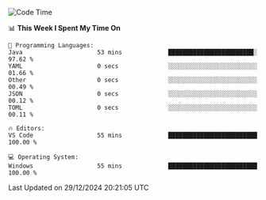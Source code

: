 
<!--START_SECTION:waka-->
![Code Time](http://img.shields.io/badge/Code%20Time-730%20hrs%2057%20mins-blue)

📊 **This Week I Spent My Time On** 

```text
💬 Programming Languages: 
Java                     53 mins             ████████████████████████░   97.62 % 
YAML                     0 secs              ░░░░░░░░░░░░░░░░░░░░░░░░░   01.66 % 
Other                    0 secs              ░░░░░░░░░░░░░░░░░░░░░░░░░   00.49 % 
JSON                     0 secs              ░░░░░░░░░░░░░░░░░░░░░░░░░   00.12 % 
TOML                     0 secs              ░░░░░░░░░░░░░░░░░░░░░░░░░   00.11 % 

🔥 Editors: 
VS Code                  55 mins             █████████████████████████   100.00 % 

💻 Operating System: 
Windows                  55 mins             █████████████████████████   100.00 % 
```


 Last Updated on 29/12/2024 20:21:05 UTC
<!--END_SECTION:waka-->
